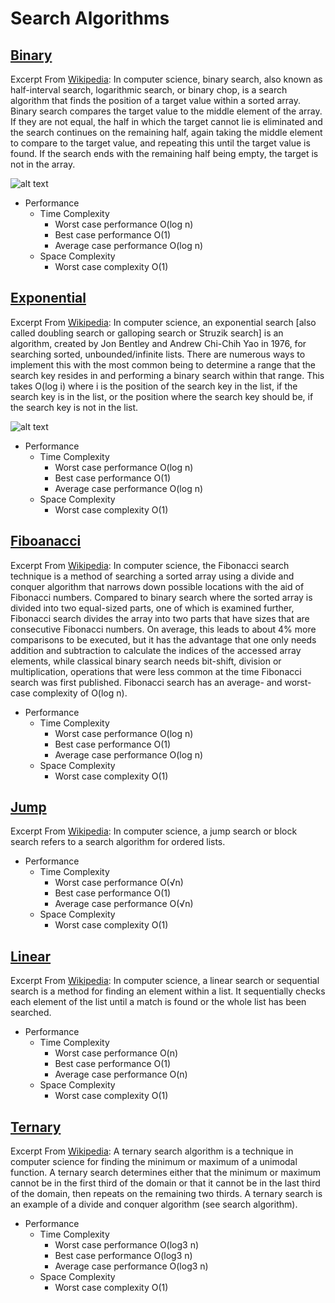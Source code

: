 # Search Algorithms

## [Binary](crate::search::binary)

Excerpt From [Wikipedia][binary-wiki]: In computer science, binary search, also known as half-interval search, logarithmic search, or binary chop, is a search algorithm that finds the position of a target value within a sorted array. Binary search compares the target value to the middle element of the array. If they are not equal, the half in which the target cannot lie is eliminated and the search continues on the remaining half, again taking the middle element to compare to the target value, and repeating this until the target value is found. If the search ends with the remaining half being empty, the target is not in the array.

![alt text][binary-image]

- Performance
  - Time Complexity
    - Worst case performance O(log n)
    - Best case performance O(1)
    - Average case performance O(log n)
  - Space Complexity
    - Worst case complexity O(1)

## [Exponential](crate::search::exponential)

Excerpt From [Wikipedia][exponential-wiki]: In computer science, an exponential search [also called doubling search or galloping search or Struzik search] is an algorithm, created by Jon Bentley and Andrew Chi-Chih Yao in 1976, for searching sorted, unbounded/infinite lists. There are numerous ways to implement this with the most common being to determine a range that the search key resides in and performing a binary search within that range. This takes O(log i) where i is the position of the search key in the list, if the search key is in the list, or the position where the search key should be, if the search key is not in the list.

![alt text][exponential-image]

- Performance
  - Time Complexity
    - Worst case performance O(log n)
    - Best case performance O(1)
    - Average case performance O(log n)
  - Space Complexity
    - Worst case complexity O(1)

## [Fiboanacci](crate::search::fibonacci)

Excerpt From [Wikipedia][fibonacci-wiki]: In computer science, the Fibonacci search technique is a method of searching a sorted array using a divide and conquer algorithm that narrows down possible locations with the aid of Fibonacci numbers. Compared to binary search where the sorted array is divided into two equal-sized parts, one of which is examined further, Fibonacci search divides the array into two parts that have sizes that are consecutive Fibonacci numbers. On average, this leads to about 4% more comparisons to be executed, but it has the advantage that one only needs addition and subtraction to calculate the indices of the accessed array elements, while classical binary search needs bit-shift, division or multiplication, operations that were less common at the time Fibonacci search was first published. Fibonacci search has an average- and worst-case complexity of O(log n).

- Performance
  - Time Complexity
    - Worst case performance O(log n)
    - Best case performance O(1)
    - Average case performance O(log n)
  - Space Complexity
    - Worst case complexity O(1)

## [Jump](crate::search::jump)

Excerpt From [Wikipedia][jump-wiki]: In computer science, a jump search or block search refers to a search algorithm for ordered lists.

- Performance
  - Time Complexity
    - Worst case performance O(√n)
    - Best case performance O(1)
    - Average case performance O(√n)
  - Space Complexity
    - Worst case complexity O(1)

## [Linear](crate::search::linear)

Excerpt From [Wikipedia][linear-wiki]: In computer science, a linear search or sequential search is a method for finding an element within a list. It sequentially checks each element of the list until a match is found or the whole list has been searched.

- Performance
  - Time Complexity
    - Worst case performance O(n)
    - Best case performance O(1)
    - Average case performance O(n)
  - Space Complexity
    - Worst case complexity O(1)

## [Ternary](crate::search::ternary)

Excerpt From [Wikipedia][ternary-wiki]: A ternary search algorithm is a technique in computer science for finding the minimum or maximum of a unimodal function. A ternary search determines either that the minimum or maximum cannot be in the first third of the domain or that it cannot be in the last third of the domain, then repeats on the remaining two thirds. A ternary search is an example of a divide and conquer algorithm (see search algorithm).

- Performance
  - Time Complexity
    - Worst case performance O(log3 n)
    - Best case performance O(log3 n)
    - Average case performance O(log3 n)
  - Space Complexity
    - Worst case complexity O(1)

[binary-wiki]: https://en.wikipedia.org/wiki/Binary_search_algorithm
[binary-image]: https://upload.wikimedia.org/wikipedia/commons/thumb/8/83/Binary_Search_Depiction.svg/2880px-Binary_Search_Depiction.svg.png

[exponential-wiki]: https://en.wikipedia.org/wiki/Exponential_search
[exponential-image]: https://upload.wikimedia.org/wikipedia/commons/4/45/Exponential_search.svg

[fibonacci-wiki]: https://en.wikipedia.org/wiki/Fibonacci_search

[jump-wiki]: https://en.wikipedia.org/wiki/Jump_search

[linear-wiki]: https://en.wikipedia.org/wiki/Linear_search

[ternary-wiki]: https://en.wikipedia.org/wiki/Ternary_search
